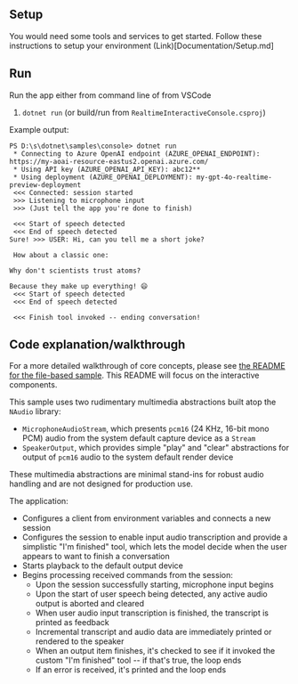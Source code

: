 

## Setup
You would need some tools and services to get started. Follow these instructions to setup your environment (Link)[Documentation/Setup.md]

## Run 
Run the app either from command line of from VSCode
1. `dotnet run` (or build/run from `RealtimeInteractiveConsole.csproj`)

Example output:

```
PS D:\s\dotnet\samples\console> dotnet run
 * Connecting to Azure OpenAI endpoint (AZURE_OPENAI_ENDPOINT): https://my-aoai-resource-eastus2.openai.azure.com/
 * Using API key (AZURE_OPENAI_API_KEY): abc12**
 * Using deployment (AZURE_OPENAI_DEPLOYMENT): my-gpt-4o-realtime-preview-deployment
 <<< Connected: session started
 >>> Listening to microphone input
 >>> (Just tell the app you're done to finish)

 <<< Start of speech detected
 <<< End of speech detected
Sure! >>> USER: Hi, can you tell me a short joke?

 How about a classic one:

Why don't scientists trust atoms?

Because they make up everything! 😄
 <<< Start of speech detected
 <<< End of speech detected

 <<< Finish tool invoked -- ending conversation!
```

## Code explanation/walkthrough

For a more detailed walkthrough of core concepts, please see [the README for the file-based sample](../console-from-file/README.md). This README will focus on the interactive components.

This sample uses two rudimentary multimedia abstractions built atop the `NAudio` library:
- `MicrophoneAudioStream`, which presents `pcm16` (24 KHz, 16-bit mono PCM) audio from the system default capture device as a `Stream`
- `SpeakerOutput`, which provides simple "play" and "clear" abstractions for output of `pcm16` audio to the system default render device

These multimedia abstractions are minimal stand-ins for robust audio handling and are not designed for production use.

The application:
- Configures a client from environment variables and connects a new session
- Configures the session to enable input audio transcription and provide a simplistic "I'm finished" tool, which lets the model decide when the user appears to want to finish a conversation
- Starts playback to the default output device
- Begins processing received commands from the session:
  - Upon the session successfully starting, microphone input begins
  - Upon the start of user speech being detected, any active audio output is aborted and cleared
  - When user audio input transcription is finished, the transcript is printed as feedback
  - Incremental transcript and audio data are immediately printed or rendered to the speaker
  - When an output item finishes, it's checked to see if it invoked the custom "I'm finished" tool -- if that's true, the loop ends
  - If an error is received, it's printed and the loop ends
